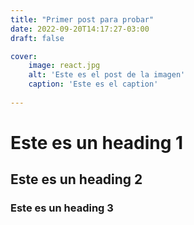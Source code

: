 ```yaml
---
title: "Primer post para probar"
date: 2022-09-20T14:17:27-03:00
draft: false

cover: 
    image: react.jpg
    alt: 'Este es el post de la imagen'
    caption: 'Este es el caption'
    
---
```

# Este es un heading 1
## Este es un heading 2
### Este es un heading 3

